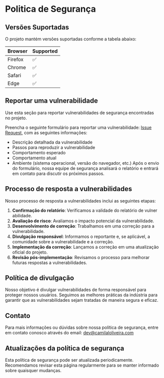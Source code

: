 # Politica de Segurança

## Versões Suportadas

O projeto mantém versões suportadas conforme a tabela abaixo:

| Browser | Supported          |
| ------- | ------------------ |
| Firefox | :white_check_mark: |
| Chrome  | :white_check_mark: |
| Safari  | :white_check_mark: |
| Edge    | :white_check_mark: |

## Reportar uma vulnerabilidade

Use esta seção para reportar vulnerabilidades de segurança encontradas no projeto.

Preencha o seguinte formulário para reportar uma vulnerabilidade: [Issue Request](https://github.com/clcmo/web/issues/new?assignees=&labels=&template=bug_report.md&title=), com as seguintes informações: 
- Descrição detalhada da vulnerabilidade
- Passos para reproduzir a vulnerabilidade
- Comportamento esperado
- Comportamento atual
- Ambiente (sistema operacional, versão do navegador, etc.)
Após o envio do formulário, nossa equipe de segurança analisará o relatório e entrará em contato para discutir os próximos passos.

## Processo de resposta a vulnerabilidades
Nosso processo de resposta a vulnerabilidades inclui as seguintes etapas:
1. **Confirmação do relatório**: Verificamos a validade do relatório de vulner
abilidade.
2. **Avaliação de risco**: Avaliamos o impacto potencial da vulnerabilidade.
3. **Desenvolvimento de correção**: Trabalhamos em uma correção para a
    vulnerabilidade.
4. **Divulgação responsável**: Informamos o reportante e, se aplicável,
    a comunidade sobre a vulnerabilidade e a correção.
5. **Implementação da correção**: Lançamos a correção em uma atualização
    oficial do projeto.
6. **Revisão pós-implementação**: Revisamos o processo para melhorar futuras
    respostas a vulnerabilidades.

## Política de divulgação
Nosso objetivo é divulgar vulnerabilidades de forma responsável para proteger nossos usuários. Seguimos as melhores práticas da indústria para garantir que as vulnerabilidades sejam tratadas de maneira segura e eficaz.

## Contato
Para mais informações ou dúvidas sobre nossa política de segurança, entre em contato conosco através do email: [dev@camilaloliveira.com](dev@camilaloliveira.com)

## Atualizações da política de segurança
Esta política de segurança pode ser atualizada periodicamente. Recomendamos revisar esta página regularmente para se manter informado sobre quaisquer mudanças.
